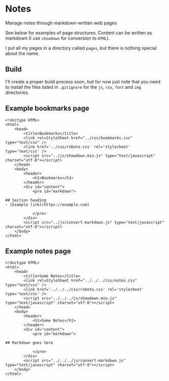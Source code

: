 # Notes
Manage notes through markdown-written web pages

See below for examples of page structures.  Content can be written as markdown
(I use `showdown` for conversion to `HTML`).

I put all my pages in a directory called `pages`, but there is nothing special
about the name.

## Build

I'll create a proper build process soon, but for now just note that you need to
install the files listed in `.gitignore` for the `js`, `css`, `font` and `img`
directories.

## Example bookmarks page

```
<!doctype HTML>
<html>
    <head>
        <title>Bookmarks</title>
        <link rel=StyleSheet href="../css/bookmarks.css" type="text/css" />
        <link href='../css/roboto.css' rel='stylesheet' type='text/css' />
        <script src="../js/showdown.min.js" type="text/javascript" charset="utf-8"></script>
    </head>
    <body>
        <header>
            <h1>Bookmarks</h1>
        </header>
        <div id="content">
            <pre id="markdown">

## Section heading
- [Example link](https://example.com)

            </pre>
        </div>
        <script src="../js/convert-markdown.js" type="text/javascript" charset="utf-8"></script>
    </body>
</html>
```

## Example notes page

```
<!doctype HTML>
<html>
    <head>
        <title>Some Notes</title>
        <link rel=StyleSheet href="../../../css/notes.css" type="text/css" />
        <link href='../../../css/roboto.css' rel='stylesheet' type='text/css' />
        <script src="../../../js/showdown.min.js" type="text/javascript" charset="utf-8"></script>
    </head>
    <body>
        <header>
            <h1>Some Notes</h1>
        </header>
        <div id="content">
            <pre id="markdown">

## Markdown goes here

            </pre>
        </div>
        <script src="../../../js/convert-markdown.js" type="text/javascript" charset="utf-8"></script>
    </body>
</html>
```
